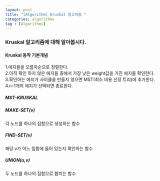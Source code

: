 ```yaml
---
layout: post
title: "[Algorithm] Kruskal 알고리즘 "
categories: algorithms
tag : [Algorithms]
---
```


### Kruskal 알고리즘에 대해 알아봅시다. 

#### Kruskal 동작 기본개념<br>
   1.에지들을 오름차순으로 정렬한다.<br>
   2.아직 확인 하지 않은 에지들 중에서 가장 낮은 weight값을 가진 에지를 확인한다. <br>
   3.확인하는 에지가 사이클을 만들지 않으면 MST(최소 비용 신장 트리)에 추가한다.<br>
   4.n-1개의 에지가 선택되면 종료한다.<br>

##### MST-KRUSKAL

##### MAKE-SET(v)
각 노드를 하나의 집합으로 생성하는 함수

##### FIND-SET(v)
해당 v가 어느 집합에 들어 있는지 확인하는 함수

##### UNION(u,v)
두 노드를 하나의 집합으로 합치는 함수 
